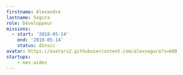 ```yaml
---
firstname: Alexandre
lastname: Segura
role: Développeur
missions:
  - start: '2018-05-14'
    end: '2019-05-14'
    status: dinsic
avatar: https://avatars2.githubusercontent.com/alexsegura?s=600
startups:
    - mes-aides
---
```

